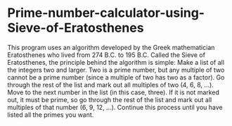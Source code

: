 # Prime-number-calculator-using-Sieve-of-Eratosthenes
This program uses an algorithm developed by the Greek mathematician Eratosthenes who lived from 274 B.C. to 195 B.C. Called the Sieve of Eratosthenes, the principle behind the algorithm is simple: Make a list of all the integers two and larger. Two is a prime number, but any multiple of two cannot be a prime number (since a multiple of two has two as a factor). Go through the rest of the list and mark out all multiples of two (4, 6, 8, ...). Move to the next number in the list (in this case, three). If it is not marked out, it must be prime, so go through the rest of the list and mark out all multiples of that number (6, 9, 12, ...). Continue this process until you have listed all the primes you want.
